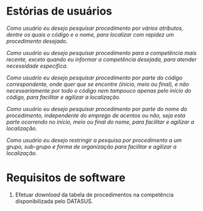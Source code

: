 # Estórias de usuários

_Como usuário eu desejo pesquisar procedimento por vários atributos, dentre os quais o código e o nome, para localizar com rapidez um procedimento desejado_.

_Como usuário eu desejo pesquisar procedimento para a competência mais recente, exceto quando eu informar a competência desejada, para atender necessidade específica_.

_Como usuário eu desejo pesquisar procedimento por parte do código correspondente, onde quer que se encontre (início, meio ou final), e não necessariamente por todo o código nem tampouco apenas pelo início do código, para facilitar e agilizar a localização_.

_Como usuário eu desejo pesquisar procedimento por parte do nome do procedimento, independente do emprego de acentos ou não, seja esta parte ocorrendo no início, meio ou final do nome, para facilitar e agilizar a localização_.

_Como usuário eu desejo restringir a pesquisa por procedimento a um grupo, sub-grupo e forma de organização para facilitar e agilizar a localização_.

# Requisitos de software

1. Efetuar _download_ da tabela de procedimentos na competência disponibilizada pelo DATASUS.
